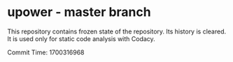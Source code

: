# upower - master branch

This repository contains frozen state of the repository.
Its history is cleared. It is used only for static code
analysis with Codacy.

Commit Time: 1700316968
